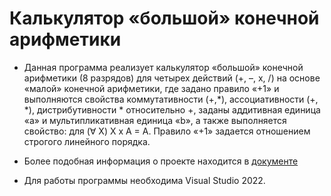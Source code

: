 # Калькулятор «большой» конечной арифметики

- Данная программа реализует калькулятор «большой» конечной арифметики (8 разрядов) для четырех действий (+, –, x, /) на основе «малой» конечной арифметики, где задано правило «+1» и выполняются свойства коммутативности (+,*), ассоциативности (+, *), дистрибутивности * относительно +, заданы аддитивная единица «a» и мультипликативная единица «b», а также выполняется свойство: для (∀ X) X x A = A. Правило «+1» задается отношением строгого линейного порядка.

- Более подобная информация о проекте находится в [документе](https://github.com/Olexas/Big_Arithmetic_Calculator/blob/master/Отчет.pdf)
- Для работы программы необходима Visual Studio 2022.
